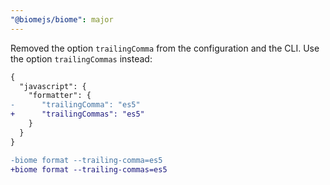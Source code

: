 ```yaml
---
"@biomejs/biome": major
---
```


Removed the option `trailingComma` from the configuration and the CLI. Use the option `trailingCommas` instead:

```diff
{
  "javascript": {
    "formatter": {
-      "trailingComma": "es5"
+      "trailingCommas": "es5"
    }
  }
}
```

```diff
-biome format --trailing-comma=es5
+biome format --trailing-commas=es5
```
